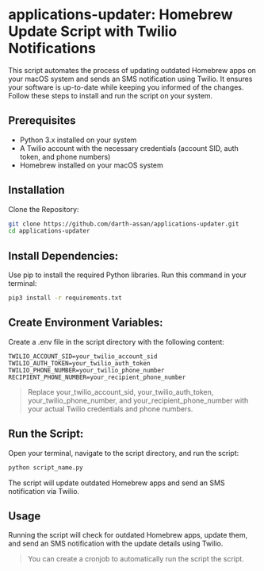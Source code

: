 # applications-updater: Homebrew Update Script with Twilio Notifications

This script automates the process of updating outdated Homebrew apps on your macOS system and sends an SMS notification using Twilio. It ensures your software is up-to-date while keeping you informed of the changes. Follow these steps to install and run the script on your system.

## Prerequisites

- Python 3.x installed on your system
- A Twilio account with the necessary credentials (account SID, auth token, and phone numbers)
- Homebrew installed on your macOS system

## Installation

Clone the Repository:

```bash
git clone https://github.com/darth-assan/applications-updater.git
cd applications-updater
```

## Install Dependencies:

Use pip to install the required Python libraries. Run this command in your terminal:

```bash
pip3 install -r requirements.txt
```

## Create Environment Variables:

Create a .env file in the script directory with the following content:

```env
TWILIO_ACCOUNT_SID=your_twilio_account_sid
TWILIO_AUTH_TOKEN=your_twilio_auth_token
TWILIO_PHONE_NUMBER=your_twilio_phone_number
RECIPIENT_PHONE_NUMBER=your_recipient_phone_number
```

> Replace your_twilio_account_sid, your_twilio_auth_token, your_twilio_phone_number, and your_recipient_phone_number with your actual Twilio credentials and phone numbers.

## Run the Script:

Open your terminal, navigate to the script directory, and run the script:

```bash
python script_name.py
```

The script will update outdated Homebrew apps and send an SMS notification via Twilio.

## Usage

Running the script will check for outdated Homebrew apps, update them, and send an SMS notification with the update details using Twilio.

> You can create a cronjob to automatically run the script the script.
